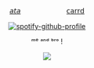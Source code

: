 <div id="header" align="center">

[𝘢𝘵𝘢](https://spiritbox.atabook.org/)   　   　   　   　   　  [𝖼𝖺𝗋𝗋𝖽](https://xpensve.carrd.co/) 

[![spotify-github-profile](https://spotify-github-profile.kittinanx.com/api/view?uid=31vqck2xnl327xecntooe7ptxtrq&cover_image=true&theme=natemoo-re&show_offline=false&background_color=121212&interchange=true&bar_color=ff0000&bar_color_cover=false)](https://spotify-github-profile.kittinanx.com/api/view?uid=31vqck2xnl327xecntooe7ptxtrq&redirect=true)

ᵐᵉ ᵃⁿᵈ ᵇʳᵒ !

![](https://64.media.tumblr.com/1a3704fb7e569802fe5e710ba4564f8c/a644a61b0da33845-07/s1280x1920/a9fe0499305f2493db2d0d981a214be1703aa3f6.jpg) 

